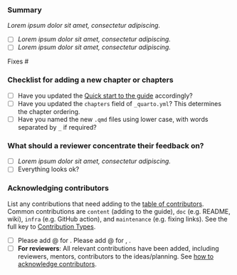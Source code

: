 <!--
Please complete the following sections when you submit your pull request. You are encouraged to keep this top level comment box updated as you develop and respond to reviews. Note that text within html comment tags will not be rendered.
-->
### Summary

<!-- Describe the problem you're trying to fix in this pull request. -->

*Lorem ipsum dolor sit amet, consectetur adipiscing.*

<!-- For larger PRs, use bullets with checkboxes to list specific changes. Empty checkboxes indicate that the PR is still a work in progress and not yet ready for review.
For simple PRs, you can delete this list. -->

- [ ] *Lorem ipsum dolor sit amet, consectetur adipiscing.*
- [ ] *Lorem ipsum dolor sit amet, consectetur adipiscing.*

<!-- Please reference any related issue(s) and use fixes/close to automatically close them, if pertinent. For example: "Fixes #58", or "Addresses (but does not close) #238". -->

Fixes #<NUM>

### Checklist for adding a new chapter or chapters

<!-- Fill the checkboxes to confirm you have followed all these steps. -->

- [ ] Have you updated the [Quick start to the guide](https://contributor.r-project.org/rdevguide/introduction.html#quick-start-to-the-guide) accordingly?
- [ ] Have you updated the `chapters` field of `_quarto.yml`? This determines the chapter ordering.
- [ ] Have you named the new `.qmd` files using lower case, with words separated by `_` if required?

### What should a reviewer concentrate their feedback on?

<!-- List any specific aspects for the reviewers to give feedback on, else leave the last bullet  -->

- [ ] *Lorem ipsum dolor sit amet, consectetur adipiscing.*
- [ ] Everything looks ok?

### Acknowledging contributors

List any contributions that need adding to the [table of contributors](https://github.com/r-devel/rdevguide/blob/main/README.md#contributors-). Common contributions are `content` (adding to the guide), `doc` (e.g. README, wiki), `infra` (e.g. GitHub action), and `maintenance` (e.g. fixing links). See the full key to [Contribution Types](https://allcontributors.org/docs/en/emoji-key).

- [ ] Please add @<github-username> for <contribution>. Please add @<other-github-username> for <contribution-1>, <contribution-2>.
- [ ] **For reviewers**: All relevant contributions have been added, including reviewers, mentors, contributors to the ideas/planning. See [how to acknowledge contributors](https://github.com/r-devel/rdevguide/blob/main/HOWTO-acknowledge-contributors.md).